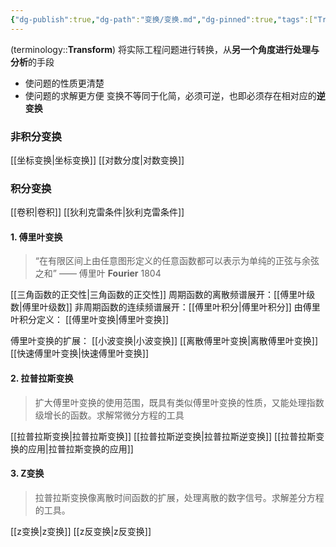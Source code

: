 ```yaml
---
{"dg-publish":true,"dg-path":"变换/变换.md","dg-pinned":true,"tags":["Transform","Subject"],"permalink":"/变换/变换/","pinned":true,"dgPassFrontmatter":true,"noteIcon":"","created":"2024-08-05T22:58:52.592+08:00","updated":"2024-08-29T20:22:12.014+08:00"}
---
```


(terminology::**Transform**)
将实际工程问题进行转换，从**另一个角度进行处理与分析**的手段
- 使问题的性质更清楚
- 使问题的求解更方便
变换不等同于化简，必须可逆，也即必须存在相对应的**逆变换**
### 非积分变换
[[坐标变换\|坐标变换]]
[[对数分度\|对数变换]]


### 积分变换
[[卷积\|卷积]]
[[狄利克雷条件\|狄利克雷条件]]
#### 1. 傅里叶变换
>“在有限区间上由任意图形定义的任意函数都可以表示为单纯的正弦与余弦之和”
>——  傅里叶 **Fourier**  1804 

[[三角函数的正交性\|三角函数的正交性]]
周期函数的离散频谱展开：[[傅里叶级数\|傅里叶级数]]
非周期函数的连续频谱展开：[[傅里叶积分\|傅里叶积分]]
由傅里叶积分定义： [[傅里叶变换\|傅里叶变换]]

傅里叶变换的扩展：
[[小波变换\|小波变换]]
[[离散傅里叶变换\|离散傅里叶变换]]
[[快速傅里叶变换\|快速傅里叶变换]]

#### 2. 拉普拉斯变换
>扩大傅里叶变换的使用范围，既具有类似傅里叶变换的性质，又能处理指数级增长的函数。求解常微分方程的工具

[[拉普拉斯变换\|拉普拉斯变换]]
[[拉普拉斯逆变换\|拉普拉斯逆变换]]
[[拉普拉斯变换的应用\|拉普拉斯变换的应用]]

#### 3. Z变换
>拉普拉斯变换像离散时间函数的扩展，处理离散的数字信号。求解差分方程的工具。

[[z变换\|z变换]]
[[z反变换\|z反变换]]











